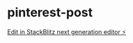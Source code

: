 # pinterest-post

[Edit in StackBlitz next generation editor ⚡️](https://stackblitz.com/~/github.com/240353164-V-mntu/pinterest-post)